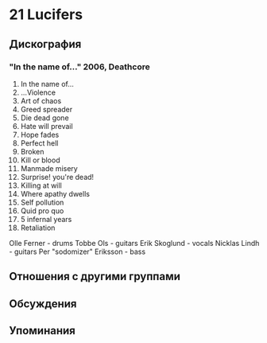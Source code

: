 # 21 Lucifers



## Дискография

### "In the name of..." 2006, Deathcore

1. In the name of...
2. ...Violence  
3. Art of chaos
4. Greed spreader
5. Die dead gone
6. Hate will prevail
7. Hope fades
8. Perfect hell
9. Broken
10. Kill or blood
11. Manmade misery
12. Surprise! you're dead!
13. Killing at will
14. Where apathy dwells
15. Self pollution
16. Quid pro quo
17. 5 infernal years
18. Retaliation 


Olle Ferner - drums
Tobbe Ols - guitars
Erik Skoglund - vocals
Nicklas Lindh - guitars
Per "sodomizer" Eriksson - bass


## Отношения с другими группами


## Обсуждения


## Упоминания


